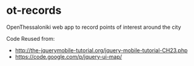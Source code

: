 ot-records
==========

OpenThessaloniki web app to record points of interest around the city

Code Reused from:

- http://the-jquerymobile-tutorial.org/jquery-mobile-tutorial-CH23.php
- https://code.google.com/p/jquery-ui-map/
